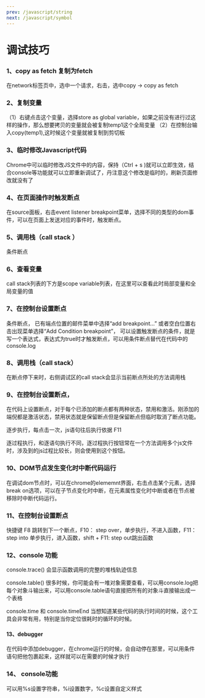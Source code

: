 ```yaml
---
prev: /javascript/string
next: /javascript/symbol
---
```


#  调试技巧

### 1、copy as fetch 复制为fetch
在network标签页中，选中一个请求，右击，选中copy -> copy as fetch

### 2、复制变量

（1）右键点击这个变量，选择store as global variable，如果之前没有进行过这样的操作，那么想要拷贝的变量就会被复制temp1这个全局变量
（2）在控制台输入copy(temp1),这时候这个变量就被复制到剪切板

### 3、临时修改Javascript代码

Chrome中可以临时修改JS文件中的内容，保持（Ctrl + s )就可以立即生效，结合console等功能就可以立即重新调试了，丹注意这个修改是临时的，刷新页面修改就没有了

### 4、在页面操作时触发断点

在source面板，右击event listener breakpoint菜单，选择不同的类型的dom事件，可以在页面上发送对应的事件时，触发断点。

### 5、调用栈（call  stack ）

条件断点

### 6、查看变量

call stack列表的下方是scope variable列表，在这里可以查看此时局部变量和全局变量的值

### 7、在控制台设置断点

条件断点，
已有端点位置的邮件菜单中选择“add breakpoint...” 或者空白位置右击出现菜单选择“Add Condition breakpoint”， 可以设置触发断点的条件，就是写一个表达式，表达式为true时才触发断点，可以用条件断点替代在代码中的console.log

### 8、调用栈（call stack）

在断点停下来时，右侧调试区的call stack会显示当前断点所处的方法调用栈

### 9、在控制台设置断点，

在代码上设置断点，对于每个已添加的断点都有两种状态，禁用和激活。刚添加的端倪都是激活状态，禁用状态就是保留断点但是保留断点但临时取消了断点功能。

逐步执行，每点击一次，js语句往后执行依据 F11

逐过程执行，和逐语句执行不同，逐过程执行按钮常在一个方法调用多个js文件时，涉及到的js过程比较长，则会使用到这个按钮。

### 10、DOM节点发生变化时中断代码运行

在调试dom节点时，可以在chrome的elememnt界面，右击点击某个元素，选择break on选项，可以在子节点变化时中断，在元素属性变化时中断或者在节点被移除时中断代码运行。

### 11、在控制台设置断点

快捷键 F8 跳转到下一个断点，F10： step over，单步执行，不进入函数，F11： step into 单步执行，进入函数，shift + F11: step out跳出函数

### 12、console 功能

console.trace() 会显示函数调用的完整的堆栈轨迹信息

console.table() 很多时候，你可能会有一堆对象需要查看，可以用console.log把每个对象斗输出来，可以用console.table语句直接把所有的对象斗直接输出成一个表格

console.time 和 console.timeEnd 当想知道某些代码的执行时间的时候，这个工具会非常有用，特别是当你定位很耗时的循环的时候。

#### 13、debugger

在代码中添加debugger，在chrome运行的时候，会自动停在那里，可以用条件语句把他包裹起来，这样就可以在需要的时候才执行

### 14、 console功能

可以用%s设置字符串，%i设置数字，%c设置自定义样式

